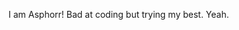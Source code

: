I am Asphorr! Bad at coding but trying my best. Yeah.

<!---
Asphorr/Asphorr is a ✨ special ✨ repository because its `README.md` (this file) appears on your GitHub profile.
You can click the Preview link to take a look at your changes.
--->
